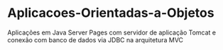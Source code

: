 # Aplicacoes-Orientadas-a-Objetos
Aplicações em Java Server Pages com servidor de aplicação Tomcat e conexão com banco de dados via JDBC na arquitetura MVC
